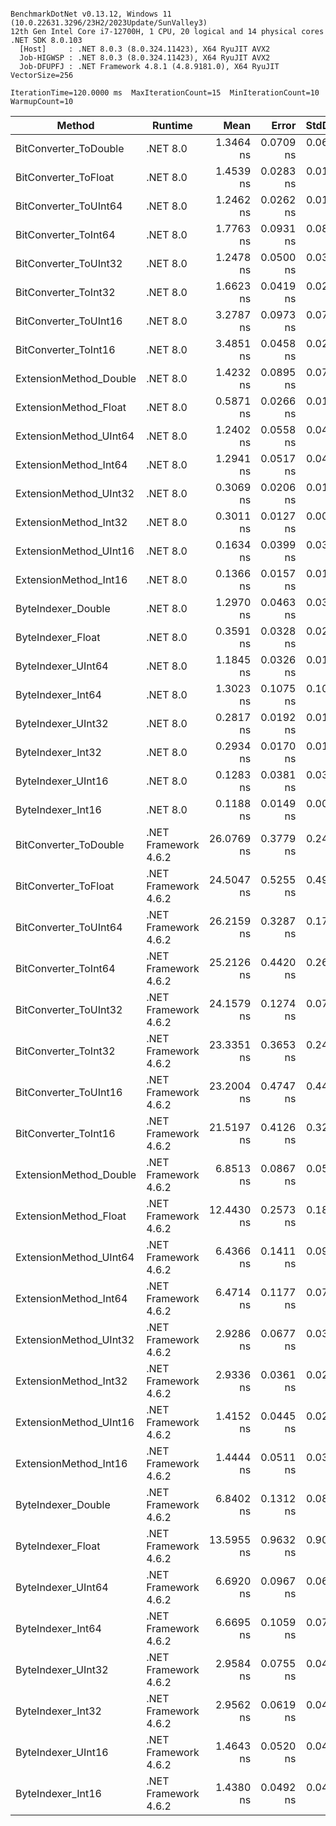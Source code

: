 ```

BenchmarkDotNet v0.13.12, Windows 11 (10.0.22631.3296/23H2/2023Update/SunValley3)
12th Gen Intel Core i7-12700H, 1 CPU, 20 logical and 14 physical cores
.NET SDK 8.0.103
  [Host]     : .NET 8.0.3 (8.0.324.11423), X64 RyuJIT AVX2
  Job-HIGWSP : .NET 8.0.3 (8.0.324.11423), X64 RyuJIT AVX2
  Job-DFUPFJ : .NET Framework 4.8.1 (4.8.9181.0), X64 RyuJIT VectorSize=256

IterationTime=120.0000 ms  MaxIterationCount=15  MinIterationCount=10  
WarmupCount=10  

```

| Method                 | Runtime              |       Mean |     Error |    StdDev | Ratio | RatioSD |
|------------------------|----------------------|-----------:|----------:|----------:|------:|--------:|
| BitConverter_ToDouble  | .NET 8.0             |  1.3464 ns | 0.0709 ns | 0.0628 ns |  0.39 |    0.02 |
| BitConverter_ToFloat   | .NET 8.0             |  1.4539 ns | 0.0283 ns | 0.0148 ns |  0.42 |    0.00 |
| BitConverter_ToUInt64  | .NET 8.0             |  1.2462 ns | 0.0262 ns | 0.0156 ns |  0.36 |    0.00 |
| BitConverter_ToInt64   | .NET 8.0             |  1.7763 ns | 0.0931 ns | 0.0871 ns |  0.50 |    0.03 |
| BitConverter_ToUInt32  | .NET 8.0             |  1.2478 ns | 0.0500 ns | 0.0362 ns |  0.36 |    0.01 |
| BitConverter_ToInt32   | .NET 8.0             |  1.6623 ns | 0.0419 ns | 0.0250 ns |  0.48 |    0.01 |
| BitConverter_ToUInt16  | .NET 8.0             |  3.2787 ns | 0.0973 ns | 0.0704 ns |  0.94 |    0.02 |
| BitConverter_ToInt16   | .NET 8.0             |  3.4851 ns | 0.0458 ns | 0.0273 ns |  1.00 |    0.00 |
| ExtensionMethod_Double | .NET 8.0             |  1.4232 ns | 0.0895 ns | 0.0793 ns |  0.42 |    0.02 |
| ExtensionMethod_Float  | .NET 8.0             |  0.5871 ns | 0.0266 ns | 0.0158 ns |  0.17 |    0.00 |
| ExtensionMethod_UInt64 | .NET 8.0             |  1.2402 ns | 0.0558 ns | 0.0495 ns |  0.35 |    0.02 |
| ExtensionMethod_Int64  | .NET 8.0             |  1.2941 ns | 0.0517 ns | 0.0458 ns |  0.37 |    0.02 |
| ExtensionMethod_UInt32 | .NET 8.0             |  0.3069 ns | 0.0206 ns | 0.0136 ns |  0.09 |    0.00 |
| ExtensionMethod_Int32  | .NET 8.0             |  0.3011 ns | 0.0127 ns | 0.0075 ns |  0.09 |    0.00 |
| ExtensionMethod_UInt16 | .NET 8.0             |  0.1634 ns | 0.0399 ns | 0.0373 ns |  0.05 |    0.01 |
| ExtensionMethod_Int16  | .NET 8.0             |  0.1366 ns | 0.0157 ns | 0.0104 ns |  0.04 |    0.00 |
| ByteIndexer_Double     | .NET 8.0             |  1.2970 ns | 0.0463 ns | 0.0306 ns |  0.37 |    0.01 |
| ByteIndexer_Float      | .NET 8.0             |  0.3591 ns | 0.0328 ns | 0.0217 ns |  0.10 |    0.01 |
| ByteIndexer_UInt64     | .NET 8.0             |  1.1845 ns | 0.0326 ns | 0.0194 ns |  0.34 |    0.00 |
| ByteIndexer_Int64      | .NET 8.0             |  1.3023 ns | 0.1075 ns | 0.1005 ns |  0.37 |    0.03 |
| ByteIndexer_UInt32     | .NET 8.0             |  0.2817 ns | 0.0192 ns | 0.0127 ns |  0.08 |    0.00 |
| ByteIndexer_Int32      | .NET 8.0             |  0.2934 ns | 0.0170 ns | 0.0101 ns |  0.08 |    0.00 |
| ByteIndexer_UInt16     | .NET 8.0             |  0.1283 ns | 0.0381 ns | 0.0356 ns |  0.04 |    0.01 |
| ByteIndexer_Int16      | .NET 8.0             |  0.1188 ns | 0.0149 ns | 0.0099 ns |  0.03 |    0.00 |
| BitConverter_ToDouble  | .NET Framework 4.6.2 | 26.0769 ns | 0.3779 ns | 0.2499 ns |  7.47 |    0.10 |
| BitConverter_ToFloat   | .NET Framework 4.6.2 | 24.5047 ns | 0.5255 ns | 0.4915 ns |  7.05 |    0.18 |
| BitConverter_ToUInt64  | .NET Framework 4.6.2 | 26.2159 ns | 0.3287 ns | 0.1719 ns |  7.53 |    0.04 |
| BitConverter_ToInt64   | .NET Framework 4.6.2 | 25.2126 ns | 0.4420 ns | 0.2630 ns |  7.23 |    0.10 |
| BitConverter_ToUInt32  | .NET Framework 4.6.2 | 24.1579 ns | 0.1274 ns | 0.0758 ns |  6.93 |    0.05 |
| BitConverter_ToInt32   | .NET Framework 4.6.2 | 23.3351 ns | 0.3653 ns | 0.2417 ns |  6.70 |    0.11 |
| BitConverter_ToUInt16  | .NET Framework 4.6.2 | 23.2004 ns | 0.4747 ns | 0.4441 ns |  6.64 |    0.17 |
| BitConverter_ToInt16   | .NET Framework 4.6.2 | 21.5197 ns | 0.4126 ns | 0.3221 ns |  6.18 |    0.10 |
| ExtensionMethod_Double | .NET Framework 4.6.2 |  6.8513 ns | 0.0867 ns | 0.0516 ns |  1.97 |    0.02 |
| ExtensionMethod_Float  | .NET Framework 4.6.2 | 12.4430 ns | 0.2573 ns | 0.1861 ns |  3.58 |    0.06 |
| ExtensionMethod_UInt64 | .NET Framework 4.6.2 |  6.4366 ns | 0.1411 ns | 0.0933 ns |  1.84 |    0.03 |
| ExtensionMethod_Int64  | .NET Framework 4.6.2 |  6.4714 ns | 0.1177 ns | 0.0779 ns |  1.86 |    0.02 |
| ExtensionMethod_UInt32 | .NET Framework 4.6.2 |  2.9286 ns | 0.0677 ns | 0.0354 ns |  0.84 |    0.01 |
| ExtensionMethod_Int32  | .NET Framework 4.6.2 |  2.9336 ns | 0.0361 ns | 0.0215 ns |  0.84 |    0.01 |
| ExtensionMethod_UInt16 | .NET Framework 4.6.2 |  1.4152 ns | 0.0445 ns | 0.0294 ns |  0.41 |    0.01 |
| ExtensionMethod_Int16  | .NET Framework 4.6.2 |  1.4444 ns | 0.0511 ns | 0.0338 ns |  0.42 |    0.01 |
| ByteIndexer_Double     | .NET Framework 4.6.2 |  6.8402 ns | 0.1312 ns | 0.0868 ns |  1.96 |    0.03 |
| ByteIndexer_Float      | .NET Framework 4.6.2 | 13.5955 ns | 0.9632 ns | 0.9010 ns |  3.79 |    0.22 |
| ByteIndexer_UInt64     | .NET Framework 4.6.2 |  6.6920 ns | 0.0967 ns | 0.0640 ns |  1.92 |    0.03 |
| ByteIndexer_Int64      | .NET Framework 4.6.2 |  6.6695 ns | 0.1059 ns | 0.0700 ns |  1.91 |    0.01 |
| ByteIndexer_UInt32     | .NET Framework 4.6.2 |  2.9584 ns | 0.0755 ns | 0.0449 ns |  0.85 |    0.01 |
| ByteIndexer_Int32      | .NET Framework 4.6.2 |  2.9562 ns | 0.0619 ns | 0.0409 ns |  0.85 |    0.01 |
| ByteIndexer_UInt16     | .NET Framework 4.6.2 |  1.4643 ns | 0.0520 ns | 0.0486 ns |  0.42 |    0.01 |
| ByteIndexer_Int16      | .NET Framework 4.6.2 |  1.4380 ns | 0.0492 ns | 0.0410 ns |  0.41 |    0.01 |
